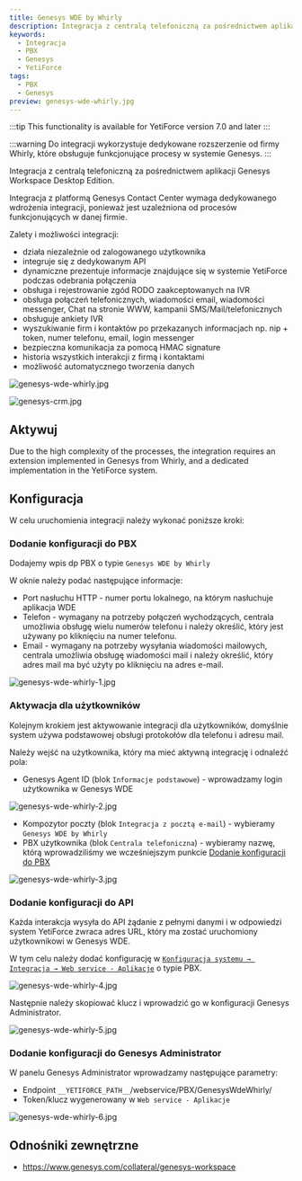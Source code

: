 ```yaml
---
title: Genesys WDE by Whirly
description: Integracja z centralą telefoniczną za pośrednictwem aplikacji Genesys Workspace Desktop Edition
keywords:
  - Integracja
  - PBX
  - Genesys
  - YetiForce
tags:
  - PBX
  - Genesys
preview: genesys-wde-whirly.jpg
---
```


:::tip This functionality is available for YetiForce version 7.0 and later
:::

:::warning Do integracji wykorzystuje dedykowane rozszerzenie od firmy Whirly, które obsługuje funkcjonujące procesy w systemie Genesys.
:::

Integracja z centralą telefoniczną za pośrednictwem aplikacji Genesys Workspace Desktop Edition.

Integracja z platformą Genesys Contact Center wymaga dedykowanego wdrożenia integracji, ponieważ jest uzależniona od procesów funkcjonujących w danej firmie.

Zalety i możliwości integracji:

- działa niezależnie od zalogowanego użytkownika
- integruje się z dedykowanym API
- dynamiczne prezentuje informacje znajdujące się w systemie YetiForce podczas odebrania połączenia
- obsługa i rejestrowanie zgód RODO zaakceptowanych na IVR
- obsługa połączeń telefonicznych, wiadomości email, wiadomości messenger, Chat na stronie WWW, kampanii SMS/Mail/telefonicznych
- obsługuje ankiety IVR
- wyszukiwanie firm i kontaktów po przekazanych informacjach np. nip + token, numer telefonu, email, login messenger
- bezpieczna komunikacja za pomocą HMAC signature
- historia wszystkich interakcji z firmą i kontaktami
- możliwość automatycznego tworzenia danych

![genesys-wde-whirly.jpg](genesys-wde-whirly.jpg)

![genesys-crm.jpg](genesys-crm.jpg)

## Aktywuj

Due to the high complexity of the processes, the integration requires an extension implemented in Genesys from Whirly, and a dedicated implementation in the YetiForce system.

## Konfiguracja

W celu uruchomienia integracji należy wykonać poniższe kroki:

### Dodanie konfiguracji do PBX

Dodajemy wpis dp PBX o typie `Genesys WDE by Whirly`

W oknie należy podać następujące informacje:

- Port nasłuchu HTTP - numer portu lokalnego, na którym nasłuchuje aplikacja WDE
- Telefon - wymagany na potrzeby połączeń wychodzących, centrala umożliwia obsługę wielu numerów telefonu i należy określić, który jest używany po kliknięciu na numer telefonu.
- Email - wymagany na potrzeby wysyłania wiadomości mailowych, centrala umożliwia obsługę wiadomości mail i należy określić, który adres mail ma być użyty po kliknięciu na adres e-mail.

![genesys-wde-whirly-1.jpg](genesys-wde-whirly-1.jpg)

### Aktywacja dla użytkowników

Kolejnym krokiem jest aktywowanie integracji dla użytkowników, domyślnie system używa podstawowej obsługi protokołów dla telefonu i adresu mail.

Należy wejść na użytkownika, który ma mieć aktywną integrację i odnaleźć pola:

- Genesys Agent ID (blok `Informacje podstawowe`) - wprowadzamy login użytkownika w Genesys WDE

![genesys-wde-whirly-2.jpg](genesys-wde-whirly-2.jpg)

- Kompozytor poczty (blok `Integracja z pocztą e-mail`) - wybieramy `Genesys WDE by Whirly`
- PBX użytkownika (blok `Centrala telefoniczna`) - wybieramy nazwę, którą wprowadziliśmy we wcześniejszym punkcie [Dodanie konfiguracji do PBX](#dodanie-konfiguracji-do-pbx)

![genesys-wde-whirly-3.jpg](genesys-wde-whirly-3.jpg)

### Dodanie konfiguracji do API

Każda interakcja wysyła do API żądanie z pełnymi danymi i w odpowiedzi system YetiForce zwraca adres URL, który ma zostać uruchomiony użytkownikowi w Genesys WDE.

W tym celu należy dodać konfigurację w [`Konfiguracja systemu → Integracja → Web service - Aplikacje`](/administrator-guides/integration/webservice-apps/) o typie PBX.

![genesys-wde-whirly-4.jpg](genesys-wde-whirly-4.jpg)

Następnie należy skopiować klucz i wprowadzić go w konfiguracji Genesys Administrator.

![genesys-wde-whirly-5.jpg](genesys-wde-whirly-5.jpg)

### Dodanie konfiguracji do Genesys Administrator

W panelu Genesys Administrator wprowadzamy następujące parametry:

- Endpoint `__YETIFORCE_PATH__`/webservice/PBX/GenesysWdeWhirly/
- Token/klucz wygenerowany w `Web service - Aplikacje`

![genesys-wde-whirly-6.jpg](genesys-wde-whirly-6.jpg)

## Odnośniki zewnętrzne

- https://www.genesys.com/collateral/genesys-workspace
